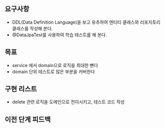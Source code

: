 ## 요구사항
- DDL(Data Definition Language)을 보고 유추하여 엔티티 클래스와 리포지토리 클래스를 작성해 본다.
- @DataJpaTest를 사용하여 학습 테스트를 해 본다.

## 목표
- service 에서 domain으로 로직을 최대한 뺸다
- domain 단위 테스트로 많은 부분을 커버한다
## 구현 리스트
- delete 관련 로직을 도메인으로 전이시키고, 테스트 코드 작성  

## 이전 단계 피드백
